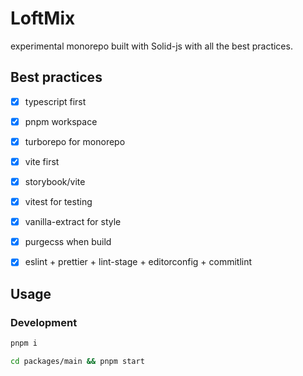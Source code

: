 # LoftMix

experimental monorepo built with Solid-js with all the best practices.

## Best practices

- [x] typescript first

- [x] pnpm workspace

- [x] turborepo for monorepo

- [x] vite first

- [x] storybook/vite

- [x] vitest for testing

- [x] vanilla-extract for style

- [x] purgecss when build

- [x] eslint + prettier + lint-stage + editorconfig + commitlint

## Usage

### Development

```bash
pnpm i

cd packages/main && pnpm start
```
